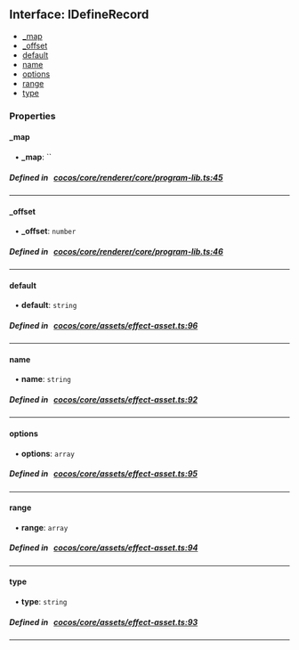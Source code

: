 ## Interface: IDefineRecord

- [_map](#_map)
- [_offset](#_offset)
- [default](#default)
- [name](#name)
- [options](#options)
- [range](#range)
- [type](#type)

### Properties

#### _map

<div style="margin-left: 10px;">


• **_map**: ``

</div>

##### Defined in &nbsp;   [cocos/core/renderer/core/program-lib.ts:45](https://github.com/cocos-creator/engine/blob/c7bf6b8a9/cocos/core/renderer/core/program-lib.ts#L45)&nbsp;
___
#### _offset

<div style="margin-left: 10px;">


• **_offset**: ``number``

</div>

##### Defined in &nbsp;   [cocos/core/renderer/core/program-lib.ts:46](https://github.com/cocos-creator/engine/blob/c7bf6b8a9/cocos/core/renderer/core/program-lib.ts#L46)&nbsp;
___
#### default

<div style="margin-left: 10px;">


• **default**: ``string``

</div>

##### Defined in &nbsp;   [cocos/core/assets/effect-asset.ts:96](https://github.com/cocos-creator/engine/blob/c7bf6b8a9/cocos/core/assets/effect-asset.ts#L96)&nbsp;
___
#### name

<div style="margin-left: 10px;">


• **name**: ``string``

</div>

##### Defined in &nbsp;   [cocos/core/assets/effect-asset.ts:92](https://github.com/cocos-creator/engine/blob/c7bf6b8a9/cocos/core/assets/effect-asset.ts#L92)&nbsp;
___
#### options

<div style="margin-left: 10px;">


• **options**: ``array``

</div>

##### Defined in &nbsp;   [cocos/core/assets/effect-asset.ts:95](https://github.com/cocos-creator/engine/blob/c7bf6b8a9/cocos/core/assets/effect-asset.ts#L95)&nbsp;
___
#### range

<div style="margin-left: 10px;">


• **range**: ``array``

</div>

##### Defined in &nbsp;   [cocos/core/assets/effect-asset.ts:94](https://github.com/cocos-creator/engine/blob/c7bf6b8a9/cocos/core/assets/effect-asset.ts#L94)&nbsp;
___
#### type

<div style="margin-left: 10px;">


• **type**: ``string``

</div>

##### Defined in &nbsp;   [cocos/core/assets/effect-asset.ts:93](https://github.com/cocos-creator/engine/blob/c7bf6b8a9/cocos/core/assets/effect-asset.ts#L93)&nbsp;
___
